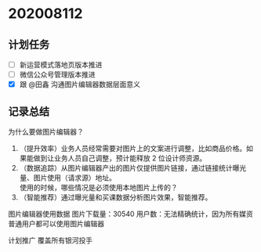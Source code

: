 # 202008112

## 计划任务

- [ ] 新运营模式落地页版本推进
- [ ] 微信公众号管理版本推进
- [x] 跟 @田鑫 沟通图片编辑器数据层面意义

## 记录总结

为什么要做图片编辑器？

1. （提升效率）业务人员经常需要对图片上的文案进行调整，比如商品价格。如果能做到让业务人员自己调整，预计能释放 2 位设计师资源。
2. （数据追踪）从图片编辑器产出的图片仅提供图片链接，通过链接统计曝光量、图片使用（请求源）地址。  
   使用的时候，哪些情况是必须使用本地图片上传的？
3. （智能推荐）通过曝光量和买课数据分析图片效果，智能推荐。

图片编辑器使用数据
图片下载量：30540
用户数：无法精确统计，因为所有媒资普通用户都可以使用图片编辑器

计划推广
覆盖所有银河投手
